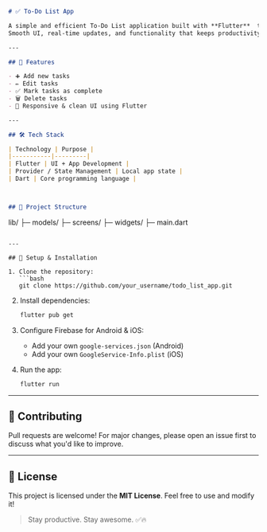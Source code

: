 ```markdown
# ✅ To-Do List App

A simple and efficient To-Do List application built with **Flutter**  to help users organize their daily tasks with ease.  
Smooth UI, real-time updates, and functionality that keeps productivity fun! 📝✨  

---

## 🚀 Features

- ➕ Add new tasks
- ✏️ Edit tasks
- ✅ Mark tasks as complete
- 🗑️ Delete tasks
- 📱 Responsive & clean UI using Flutter

---

## 🛠️ Tech Stack

| Technology | Purpose |
|-----------|---------|
| Flutter | UI + App Development |
| Provider / State Management | Local app state |
| Dart | Core programming language |



## 📂 Project Structure
```

lib/
├─ models/
├─ screens/
├─ widgets/
├─ main.dart

````

---

## 🔧 Setup & Installation

1. Clone the repository:
   ```bash
   git clone https://github.com/your_username/todo_list_app.git
````

2. Install dependencies:

   ```bash
   flutter pub get
   ```

3. Configure Firebase for Android & iOS:

   * Add your own `google-services.json` (Android)
   * Add your own `GoogleService-Info.plist` (iOS)

4. Run the app:

   ```bash
   flutter run
   ```

---

## 🤝 Contributing

Pull requests are welcome!
For major changes, please open an issue first to discuss what you'd like to improve.

---

## 📜 License

This project is licensed under the **MIT License**.
Feel free to use and modify it!


> Stay productive. Stay awesome. ✅🔥

```




